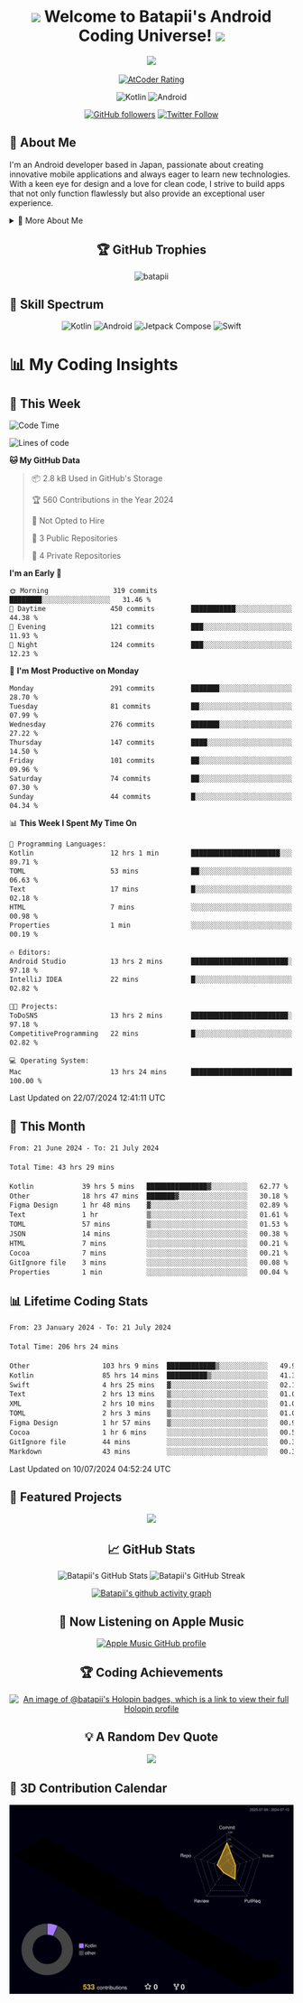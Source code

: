 <h1 align="center">
  <img src="https://media.giphy.com/media/hvRJCLFzcasrR4ia7z/giphy.gif" width="28">
  Welcome to Batapii's Android Coding Universe!
  <img src="https://media.giphy.com/media/hvRJCLFzcasrR4ia7z/giphy.gif" width="28">
</h1>

<p align="center">
  <img src="https://readme-typing-svg.herokuapp.com/?lines=Android+Developer+in+Japan;Always%20learning%20new%20things&font=Fira%20Code&center=true&width=440&height=45&color=f75c7e&vCenter=true&size=22">
</p>

<div align="center">
  
[![AtCoder Rating](https://img.shields.io/endpoint?url=https%3A%2F%2Fatcoder-badges.now.sh%2Fapi%2Fatcoder%2Fjson%2Fbatapii3939)](https://atcoder.jp/users/batapii3939)

![Kotlin](https://img.shields.io/badge/Kotlin-★☆☆☆☆☆☆☆☆☆-brightgreen)
![Android](https://img.shields.io/badge/Android-★☆☆☆☆☆☆☆☆☆-brightgreen)

  
[![GitHub followers](https://img.shields.io/github/followers/batapii?style=social)](https://github.com/batapii)
[![Twitter Follow](https://img.shields.io/twitter/follow/batapii?style=social)](https://twitter.com/batapii3939)

</div>

## 🚀 About Me
I'm an Android developer based in Japan, passionate about creating innovative mobile applications and always eager to learn new technologies. With a keen eye for design and a love for clean code, I strive to build apps that not only function flawlessly but also provide an exceptional user experience.

<details>
<summary>🌟 More About Me</summary>

- 🔭 I'm currently working on revolutionizing mobile productivity apps
- 🌱 I'm currently learning Kotlin Multiplatform and Jetpack Compose
- 👯 I'm looking to collaborate on open-source Android projects
- 💬 Ask me about Android development, Kotlin, and mobile UX design
- ⚡ Fun fact: I can solve a Rubik's cube in under 2 minutes!

</details>

<h2 align="center">🏆 GitHub Trophies</h2>
<p align="center">
  <img src="https://github-profile-trophy.vercel.app/?username=batapii&theme=nord&column=7&no-frame=true&no-bg=true&rank=SECRET,SSS,SS,S,AAA,AA,A,B,C,?" alt="batapii" />
</p>

## 🌈 Skill Spectrum

<div align="center">

![Kotlin](https://img.shields.io/badge/Kotlin-0095D5?style=for-the-badge&logo=kotlin&logoColor=white)
![Android](https://img.shields.io/badge/Android-3DDC84?style=for-the-badge&logo=android&logoColor=white)
![Jetpack Compose](https://img.shields.io/badge/Jetpack%20Compose-4285F4?style=for-the-badge&logo=jetpackcompose&logoColor=white)
![Swift](https://img.shields.io/badge/Swift-FA7343?style=for-the-badge&logo=swift&logoColor=white)

</div>


# 📊 My Coding Insights

## 📅 This Week
<!--START_SECTION:waka-week-->
![Code Time](http://img.shields.io/badge/Code%20Time-208%20hrs%2040%20mins-blue)

![Lines of code](https://img.shields.io/badge/From%20Hello%20World%20I%27ve%20Written-66.8%20thousand%20lines%20of%20code-blue)

**🐱 My GitHub Data** 

> 📦 2.8 kB Used in GitHub's Storage 
 > 
> 🏆 560 Contributions in the Year 2024
 > 
> 🚫 Not Opted to Hire
 > 
> 📜 3 Public Repositories 
 > 
> 🔑 4 Private Repositories 
 > 
**I'm an Early 🐤** 

```text
🌞 Morning                319 commits         ████████░░░░░░░░░░░░░░░░░   31.46 % 
🌆 Daytime                450 commits         ███████████░░░░░░░░░░░░░░   44.38 % 
🌃 Evening                121 commits         ███░░░░░░░░░░░░░░░░░░░░░░   11.93 % 
🌙 Night                  124 commits         ███░░░░░░░░░░░░░░░░░░░░░░   12.23 % 
```
📅 **I'm Most Productive on Monday** 

```text
Monday                   291 commits         ███████░░░░░░░░░░░░░░░░░░   28.70 % 
Tuesday                  81 commits          ██░░░░░░░░░░░░░░░░░░░░░░░   07.99 % 
Wednesday                276 commits         ███████░░░░░░░░░░░░░░░░░░   27.22 % 
Thursday                 147 commits         ████░░░░░░░░░░░░░░░░░░░░░   14.50 % 
Friday                   101 commits         ██░░░░░░░░░░░░░░░░░░░░░░░   09.96 % 
Saturday                 74 commits          ██░░░░░░░░░░░░░░░░░░░░░░░   07.30 % 
Sunday                   44 commits          █░░░░░░░░░░░░░░░░░░░░░░░░   04.34 % 
```


📊 **This Week I Spent My Time On** 

```text
💬 Programming Languages: 
Kotlin                   12 hrs 1 min        ██████████████████████░░░   89.71 % 
TOML                     53 mins             ██░░░░░░░░░░░░░░░░░░░░░░░   06.63 % 
Text                     17 mins             █░░░░░░░░░░░░░░░░░░░░░░░░   02.18 % 
HTML                     7 mins              ░░░░░░░░░░░░░░░░░░░░░░░░░   00.98 % 
Properties               1 min               ░░░░░░░░░░░░░░░░░░░░░░░░░   00.19 % 

🔥 Editors: 
Android Studio           13 hrs 2 mins       ████████████████████████░   97.18 % 
IntelliJ IDEA            22 mins             █░░░░░░░░░░░░░░░░░░░░░░░░   02.82 % 

🐱‍💻 Projects: 
ToDoSNS                  13 hrs 2 mins       ████████████████████████░   97.18 % 
CompetitiveProgramming   22 mins             █░░░░░░░░░░░░░░░░░░░░░░░░   02.82 % 

💻 Operating System: 
Mac                      13 hrs 24 mins      █████████████████████████   100.00 % 
```


 Last Updated on 22/07/2024 12:41:11 UTC
<!--END_SECTION:waka-week-->

## 📅 This Month
<!--START_SECTION:wakamonth-->

```txt
From: 21 June 2024 - To: 21 July 2024

Total Time: 43 hrs 29 mins

Kotlin            39 hrs 5 mins   ███████████████▓░░░░░░░░░   62.77 %
Other             18 hrs 47 mins  ███████▓░░░░░░░░░░░░░░░░░   30.18 %
Figma Design      1 hr 48 mins    ▓░░░░░░░░░░░░░░░░░░░░░░░░   02.89 %
Text              1 hr            ▒░░░░░░░░░░░░░░░░░░░░░░░░   01.61 %
TOML              57 mins         ▒░░░░░░░░░░░░░░░░░░░░░░░░   01.53 %
JSON              14 mins         ░░░░░░░░░░░░░░░░░░░░░░░░░   00.38 %
HTML              7 mins          ░░░░░░░░░░░░░░░░░░░░░░░░░   00.21 %
Cocoa             7 mins          ░░░░░░░░░░░░░░░░░░░░░░░░░   00.21 %
GitIgnore file    3 mins          ░░░░░░░░░░░░░░░░░░░░░░░░░   00.08 %
Properties        1 min           ░░░░░░░░░░░░░░░░░░░░░░░░░   00.04 %
```

<!--END_SECTION:wakamonth-->

## 📊 Lifetime Coding Stats

<!--START_SECTION:wakaalltime-->

```txt
From: 23 January 2024 - To: 21 July 2024

Total Time: 206 hrs 24 mins

Other                  103 hrs 9 mins  ████████████▒░░░░░░░░░░░░   49.98 %
Kotlin                 85 hrs 14 mins  ██████████▒░░░░░░░░░░░░░░   41.30 %
Swift                  4 hrs 25 mins   ▓░░░░░░░░░░░░░░░░░░░░░░░░   02.14 %
Text                   2 hrs 13 mins   ▒░░░░░░░░░░░░░░░░░░░░░░░░   01.08 %
XML                    2 hrs 10 mins   ▒░░░░░░░░░░░░░░░░░░░░░░░░   01.06 %
TOML                   2 hrs 3 mins    ▒░░░░░░░░░░░░░░░░░░░░░░░░   01.00 %
Figma Design           1 hr 57 mins    ▒░░░░░░░░░░░░░░░░░░░░░░░░   00.95 %
Cocoa                  1 hr 6 mins     ░░░░░░░░░░░░░░░░░░░░░░░░░   00.53 %
GitIgnore file         44 mins         ░░░░░░░░░░░░░░░░░░░░░░░░░   00.36 %
Markdown               43 mins         ░░░░░░░░░░░░░░░░░░░░░░░░░   00.35 %
```

<!--END_SECTION:wakaalltime-->

Last Updated on 10/07/2024 04:52:24 UTC

## 🌟 Featured Projects

<div align="center">
  <a href="https://github.com/batapii/ToDoSNS">
    <img src="https://github-readme-stats.vercel.app/api/pin/?username=batapii&repo=ToDoSNS&theme=radical" />
  </a>

## 📈 GitHub Stats

<div align="center">
  <img src="https://github-readme-stats.vercel.app/api?username=batapii&show_icons=true&theme=radical" alt="Batapii's GitHub Stats" />
  <img src="https://github-readme-streak-stats.herokuapp.com/?user=batapii&theme=radical" alt="Batapii's GitHub Streak" />
  
[![Batapii's github activity graph](https://github-readme-activity-graph.vercel.app/graph?username=batapii&theme=react-dark)](https://github.com/ashutosh00710/github-readme-activity-graph)
</div>

## 🎵 Now Listening on Apple Music

<div align="center">
  
[![Apple Music GitHub profile](https://music-profile.rayriffy.com/theme/dark.svg?uid=001005.6598667d2ffd4a10a4f429edd0ba24c4.1156)](https://github.com/rayriffy/apple-music-github-profile)

</div>


## 🏆 Coding Achievements

<div align="center">

[![An image of @batapii's Holopin badges, which is a link to view their full Holopin profile](https://holopin.me/batapii)](https://holopin.io/@batapii)

</div>

## 💡 A Random Dev Quote

<div align="center">

![](https://quotes-github-readme.vercel.app/api?type=horizontal&theme=radical)

</div>

</div>

## 🚀 3D Contribution Calendar

<div align="center">
  
![](./profile-3d-contrib/profile-night-rainbow.svg)

</div>
